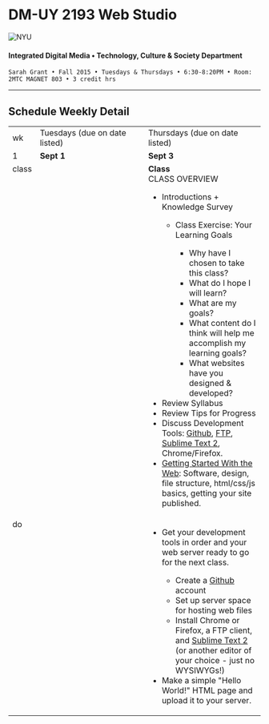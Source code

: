 # DM-UY 2193 Web Studio

![NYU](http://ws2.polishedsolid.com/de/nyu_soe_logo.png)
#### Integrated Digital Media • Technology, Culture & Society Department

    Sarah Grant • Fall 2015 • Tuesdays & Thursdays • 6:30-8:20PM • Room: 2MTC MAGNET 803 • 3 credit hrs

---

## Schedule Weekly Detail

<table>
<tr>
<td>wk</td>
<td>Tuesdays (due on date listed)</td>
<td>Thursdays (due on date listed)</td>
</tr>
<!-- first week -->
<tr>
        <td valign="top" width="4%">1</td>
        <td valign="top" width="48%"><strong>Sept 1</strong></td>
        <td valign="top" width="48%"><strong>Sept 3</strong></td>
    </tr>
 <tr>
        <td valign="top">class</td>
        <td valign="top"></td>
        <td valign="top">
            <strong>Class</strong>
            <br>CLASS OVERVIEW
            <ul>
                <li>Introductions + Knowledge Survey</li>
                    <ul>
                        <li>Class Exercise: Your Learning Goals</li>
                        <ul>
                            <li>Why have I chosen to take this class?</li>
                            <li>What do I hope I will learn?</li> 
                            <li>What are my goals?</li>
                            <li>What content do I think will help me accomplish my learning goals?</li>
                            <li>What websites have you designed &amp; developed?</li>
                        </ul>
                    </ul>
                <li>Review Syllabus</li>
                <li>Review Tips for Progress</li>
                <li>Discuss Development Tools: <a href="https://github.com/join" target="_blank">Github</a>, <a href="http://www.youtube.com/watch?v=Spg0JFLc3KI" target="_blank">FTP</a>, <a href="http://www.sublimetext.com/" target="_blank">Sublime Text 2</a>, Chrome/Firefox.</li>
                <li><a href="https://developer.mozilla.org/en-US/Learn/Getting_started_with_the_web">Getting Started With the Web</a>: Software, design, file structure, html/css/js basics, getting your site published.</li>
            </ul>
        </td>
</tr>
<tr>
        <td valign="top">do</td>
        <td valign="top">
        </td>
        <td valign="top">
            <ul>
                <li>Get your development tools in order and your web server ready to go for the next class.</li>
                <ul>
                    <li>Create a <a href="https://github.com/join" target="_blank">Github</a> account</li>
                    <li>Set up server space for hosting web files</li>
                    <li>Install Chrome or Firefox, a FTP client, and <a href="http://www.sublimetext.com/" target="_blank">Sublime Text 2</a> (or another editor of your choice - just no WYSIWYGs!)</li>
                </ul>
                <li>Make a simple "Hello World!" HTML page and upload it to your server.</li>
            </ul>
        </td>
</tr>
</table>
